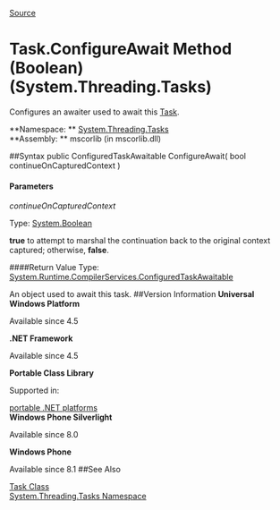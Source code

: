 
[Source](https://msdn.microsoft.com/en-us/library/hh195037(l=en-us,v=VS.110).aspx)

# Task.ConfigureAwait Method (Boolean) (System.Threading.Tasks)

Configures an awaiter used to await this [Task][1].

**Namespace: **
[System.Threading.Tasks][2]  
**Assembly: **
mscorlib (in mscorlib.dll)

##Syntax
    public ConfiguredTaskAwaitable ConfigureAwait(
    	bool continueOnCapturedContext
    )

#### Parameters

*continueOnCapturedContext*

Type: [System.Boolean][3]

**true** to attempt to marshal the continuation back to the original context captured; otherwise, **false**.

####Return Value
Type: [System.Runtime.CompilerServices.ConfiguredTaskAwaitable][5]

An object used to await this task.
##Version Information
**Universal Windows Platform**

Available since 4.5

  
**.NET Framework**

Available since 4.5

  
**Portable Class Library**

Supported in:

[portable .NET platforms][4]  
**Windows Phone Silverlight**

Available since 8.0

  
**Windows Phone**

Available since 8.1
##See Also
<p><a href="https://msdn.microsoft.com/en-us/library/system.threading.tasks.task(v=vs.110).aspx">Task Class</a><br><a href="https://msdn.microsoft.com/en-us/library/system.threading.tasks(v=vs.110).aspx">System.Threading.Tasks Namespace</a><br></p>

[1]: https://msdn.microsoft.com/en-us/library/system.threading.tasks.task(v=vs.110).aspx
[2]: https://msdn.microsoft.com/en-us/library/system.threading.tasks(v=vs.110).aspx
[3]: https://msdn.microsoft.com/en-us/library/system.boolean(v=vs.110).aspx
[4]: https://msdn.microsoft.com/en-us/library/gg597391.aspx
[5]: https://msdn.microsoft.com/en-us/library/system.runtime.compilerservices.configuredtaskawaitable(v=vs.110).aspx
  